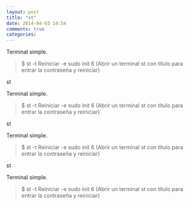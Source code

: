 ```yaml
---
layout: post
title: "st"
date: 2014-04-03 14:54
comments: true
categories: 
---
```

Terminal simple.

>$ st -t Reiniciar -e sudo init 6 (Abrir un terminal st con título para entrar la contraseña y reiniciar)

st

Terminal simple.

>$ st -t Reiniciar -e sudo init 6 (Abrir un terminal st con título para entrar la contraseña y reiniciar)

st

Terminal simple.

>$ st -t Reiniciar -e sudo init 6 (Abrir un terminal st con título para entrar la contraseña y reiniciar)

st

Terminal simple.

>$ st -t Reiniciar -e sudo init 6 (Abrir un terminal st con título para entrar la contraseña y reiniciar)

